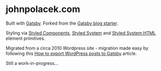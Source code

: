 # johnpolacek.com

Built with [Gatsby](https://www.gatsbyjs.org/). Forked from the [Gatsby blog starter](https://github.com/gatsbyjs/gatsby-starter-blog). 

Styling via [Styled Components](https://www.styled-components.com/), [Styled System](https://styled-system.com/) and [Styled System HTML](https://johnpolacek.github.io/styled-system-html/) element primitives.

Migrated from a circa 2010 Wordpress site - migration made easy by following this [How to export WordPress posts to Gatsby](https://peterakkies.net/export-wordpress-to-gatsby-markdown/) article.

Still a work-in-progress...